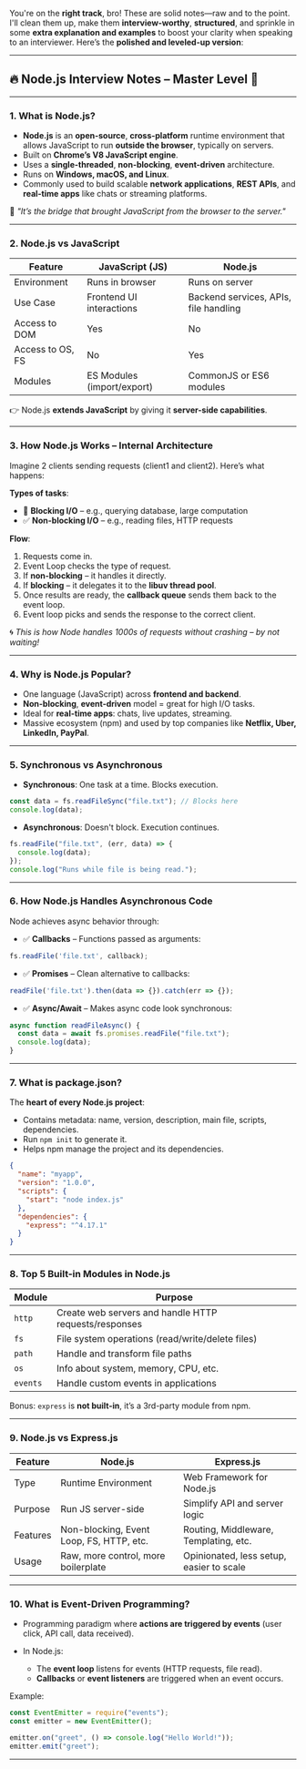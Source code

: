 You're on the **right track**, bro! These are solid notes—raw and to the point. I'll clean them up, make them **interview-worthy**, **structured**, and sprinkle in some **extra explanation and examples** to boost your clarity when speaking to an interviewer. Here’s the **polished and leveled-up version**:

---

## 🔥 Node.js Interview Notes – Master Level 🔧

---

### **1. What is Node.js?**

* **Node.js** is an **open-source**, **cross-platform** runtime environment that allows JavaScript to run **outside the browser**, typically on servers.
* Built on **Chrome’s V8 JavaScript engine**.
* Uses a **single-threaded**, **non-blocking**, **event-driven** architecture.
* Runs on **Windows, macOS, and Linux**.
* Commonly used to build scalable **network applications**, **REST APIs**, and **real-time apps** like chats or streaming platforms.

🧠 *"It’s the bridge that brought JavaScript from the browser to the server."*

---

### **2. Node.js vs JavaScript**

| Feature          | JavaScript (JS)            | Node.js                               |
| ---------------- | -------------------------- | ------------------------------------- |
| Environment      | Runs in browser            | Runs on server                        |
| Use Case         | Frontend UI interactions   | Backend services, APIs, file handling |
| Access to DOM    | Yes                        | No                                    |
| Access to OS, FS | No                         | Yes                                   |
| Modules          | ES Modules (import/export) | CommonJS or ES6 modules               |

👉 Node.js **extends JavaScript** by giving it **server-side capabilities**.

---

### **3. How Node.js Works – Internal Architecture**

Imagine 2 clients sending requests (client1 and client2). Here’s what happens:

**Types of tasks**:

* 🛑 **Blocking I/O** – e.g., querying database, large computation
* ✅ **Non-blocking I/O** – e.g., reading files, HTTP requests

**Flow**:

1. Requests come in.
2. Event Loop checks the type of request.
3. If **non-blocking** – it handles it directly.
4. If **blocking** – it delegates it to the **libuv thread pool**.
5. Once results are ready, the **callback queue** sends them back to the event loop.
6. Event loop picks and sends the response to the correct client.

🌀 *This is how Node handles 1000s of requests without crashing – by not waiting!*

---

### **4. Why is Node.js Popular?**

* One language (JavaScript) across **frontend and backend**.
* **Non-blocking**, **event-driven** model = great for high I/O tasks.
* Ideal for **real-time apps**: chats, live updates, streaming.
* Massive ecosystem (npm) and used by top companies like **Netflix, Uber, LinkedIn, PayPal**.

---

### **5. Synchronous vs Asynchronous**

* **Synchronous**: One task at a time. Blocks execution.

```js
const data = fs.readFileSync("file.txt"); // Blocks here
console.log(data);
```

* **Asynchronous**: Doesn't block. Execution continues.

```js
fs.readFile("file.txt", (err, data) => {
  console.log(data);
});
console.log("Runs while file is being read.");
```

---

### **6. How Node.js Handles Asynchronous Code**

Node achieves async behavior through:

* ✅ **Callbacks** – Functions passed as arguments:

```js
fs.readFile('file.txt', callback);
```

* ✅ **Promises** – Clean alternative to callbacks:

```js
readFile('file.txt').then(data => {}).catch(err => {});
```

* ✅ **Async/Await** – Makes async code look synchronous:

```js
async function readFileAsync() {
  const data = await fs.promises.readFile("file.txt");
  console.log(data);
}
```

---

### **7. What is package.json?**

The **heart of every Node.js project**:

* Contains metadata: name, version, description, main file, scripts, dependencies.
* Run `npm init` to generate it.
* Helps npm manage the project and its dependencies.

```json
{
  "name": "myapp",
  "version": "1.0.0",
  "scripts": {
    "start": "node index.js"
  },
  "dependencies": {
    "express": "^4.17.1"
  }
}
```

---

### **8. Top 5 Built-in Modules in Node.js**

| Module   | Purpose                                               |
| -------- | ----------------------------------------------------- |
| `http`   | Create web servers and handle HTTP requests/responses |
| `fs`     | File system operations (read/write/delete files)      |
| `path`   | Handle and transform file paths                       |
| `os`     | Info about system, memory, CPU, etc.                  |
| `events` | Handle custom events in applications                  |

Bonus: `express` is **not built-in**, it’s a 3rd-party module from npm.

---

### **9. Node.js vs Express.js**

| Feature  | Node.js                                  | Express.js                               |
| -------- | ---------------------------------------- | ---------------------------------------- |
| Type     | Runtime Environment                      | Web Framework for Node.js                |
| Purpose  | Run JS server-side                       | Simplify API and server logic            |
| Features | Non-blocking, Event Loop, FS, HTTP, etc. | Routing, Middleware, Templating, etc.    |
| Usage    | Raw, more control, more boilerplate      | Opinionated, less setup, easier to scale |

---

### **10. What is Event-Driven Programming?**

* Programming paradigm where **actions are triggered by events** (user click, API call, data received).
* In Node.js:

  * The **event loop** listens for events (HTTP requests, file read).
  * **Callbacks** or **event listeners** are triggered when an event occurs.

Example:

```js
const EventEmitter = require("events");
const emitter = new EventEmitter();

emitter.on("greet", () => console.log("Hello World!"));
emitter.emit("greet");
```

---
